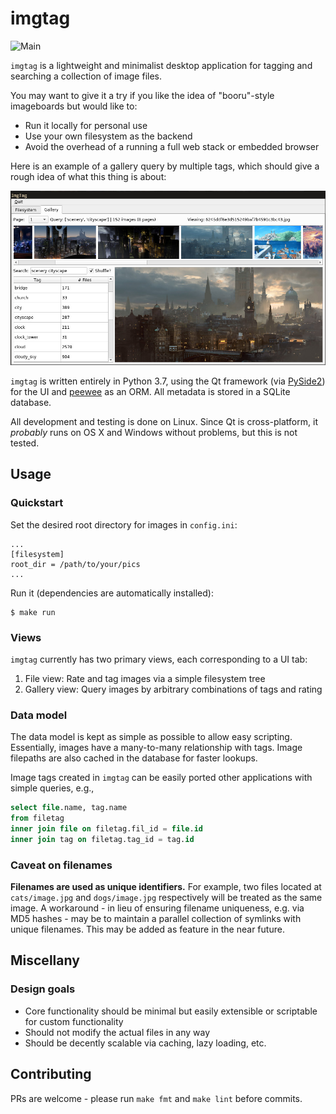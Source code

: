 # imgtag

![Main](https://github.com/pauljxtan/imgtag/workflows/Main/badge.svg)

`imgtag` is a lightweight and minimalist desktop application for tagging and searching a collection of image files.

You may want to give it a try if you like the idea of "booru"-style imageboards but would like to:

- Run it locally for personal use
- Use your own filesystem as the backend
- Avoid the overhead of a running a full web stack or embedded browser

Here is an example of a gallery query by multiple tags, which should give a rough idea of what this thing is about:

![gallery](./gallery_example_200516.jpg)

`imgtag` is written entirely in Python 3.7, using the Qt framework (via [PySide2](https://pypi.org/project/PySide2/)) for the UI and [peewee](https://github.com/coleifer/peewee/) as an ORM. All metadata is stored in a SQLite database.

All development and testing is done on Linux. Since Qt is cross-platform, it _probably_ runs on OS X and Windows without problems, but this is not tested.

## Usage

### Quickstart

Set the desired root directory for images in `config.ini`:

```
...
[filesystem]
root_dir = /path/to/your/pics
...
```

Run it (dependencies are automatically installed):

```shell
$ make run
```

### Views

`imgtag` currently has two primary views, each corresponding to a UI tab:

1. File view: Rate and tag images via a simple filesystem tree
2. Gallery view: Query images by arbitrary combinations of tags and rating

### Data model

The data model is kept as simple as possible to allow easy scripting. Essentially, images have a many-to-many relationship with tags. Image filepaths are also cached in the database for faster lookups.

Image tags created in `imgtag` can be easily ported other applications with simple queries, e.g.,

```sql
select file.name, tag.name
from filetag
inner join file on filetag.fil_id = file.id
inner join tag on filetag.tag_id = tag.id 
```

### Caveat on filenames

**Filenames are used as unique identifiers.** For example, two files located at `cats/image.jpg` and `dogs/image.jpg` respectively will be treated as the same image. A workaround - in lieu of ensuring filename uniqueness, e.g. via MD5 hashes - may be to maintain a parallel collection of symlinks with unique filenames. This may be added as feature in the near future.

## Miscellany

### Design goals

- Core functionality should be minimal but easily extensible or scriptable for custom functionality
- Should not modify the actual files in any way
- Should be decently scalable via caching, lazy loading, etc.

## Contributing

PRs are welcome - please run `make fmt` and `make lint` before commits.
